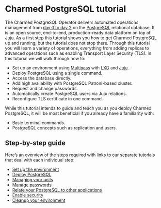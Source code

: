 # Charmed PostgreSQL tutorial
The Charmed PostgreSQL Operator delivers automated operations management from [day 0 to day 2](https://codilime.com/blog/day-0-day-1-day-2-the-software-lifecycle-in-the-cloud-age/) on the [PostgreSQL](https://www.postgresql.org/) relational database. It is an open source, end-to-end, production-ready data platform on top of Juju. As a first step this tutorial shows you how to get Charmed PostgreSQL up and running, but the tutorial does not stop there. Through this tutorial you will learn a variety of operations, everything from adding replicas to advanced operations such as enabling Transport Layer Security (TLS). In this tutorial we will walk through how to:
- Set up an environment using [Multipass](https://multipass.run/) with [LXD](https://ubuntu.com/lxd) and [Juju](https://juju.is/).
- Deploy PostgreSQL using a single command.
- Access the database directly.
- Add high availability with PostgreSQL Patroni-based cluster.
- Request and change passwords.
- Automatically create PostgreSQL users via Juju relations.
- Reconfigure TLS certificate in one command.

While this tutorial intends to guide and teach you as you deploy Charmed PostgreSQL, it will be most beneficial if you already have a familiarity with:
- Basic terminal commands.
- PostgreSQL concepts such as replication and users.

## Step-by-step guide

Here’s an overview of the steps required with links to our separate tutorials that deal with each individual step:
* [Set up the environment](/t/charmed-postgresql-tutorial-setup-environment/9709?channel=edge)
* [Deploy PostgreSQL](/t/charmed-postgresql-tutorial-deploy-postgresql/9697?channel=edge)
* [Managing your units](/t/charmed-postgresql-tutorial-managing-units/9705?channel=edge)
* [Manage passwords](/t/charmed-postgresql-tutorial-manage-passwords/9703?channel=edge)
* [Relate your PostgreSQL to other applications](/t/charmed-postgresql-tutorial-integrations/9701?channel=edge)
* [Enable security](/t/charmed-postgresql-tutorial-enable-security/9699?channel=edge)
* [Cleanup your environment](/t/charmed-postgresql-tutorial-cleanup-environment/9695?channel=edge)